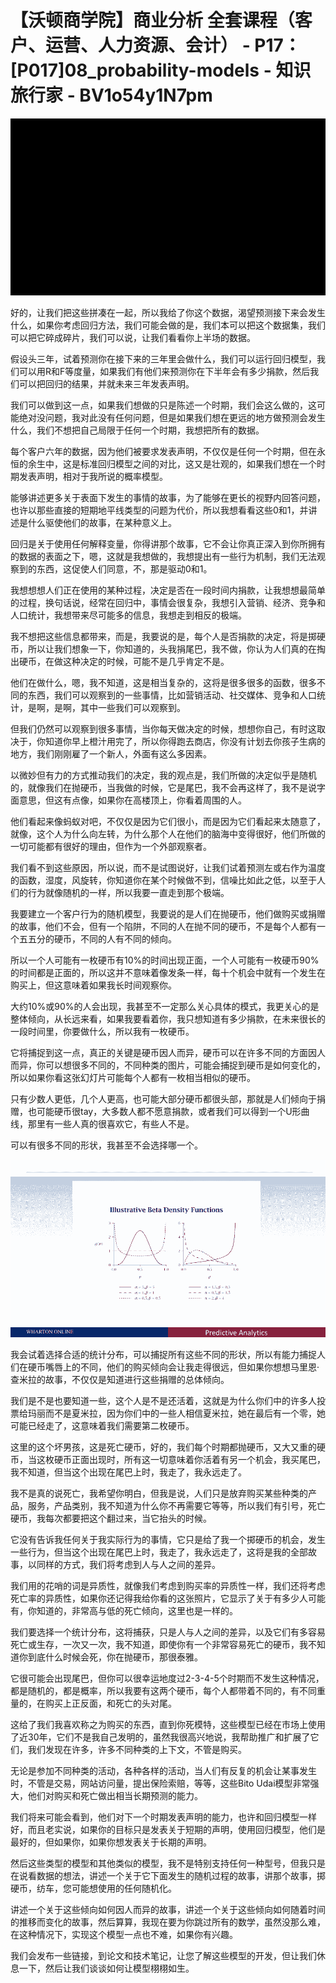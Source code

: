 # 【沃顿商学院】商业分析 全套课程（客户、运营、人力资源、会计） - P17：[P017]08_probability-models - 知识旅行家 - BV1o54y1N7pm

![](img/8106a2d47f45514a12e9e1f92bf8138a_0.png)

好的，让我们把这些拼凑在一起，所以我给了你这个数据，渴望预测接下来会发生什么，如果你考虑回归方法，我们可能会做的是，我们本可以把这个数据集，我们可以把它碎成碎片，我们可以说，让我们看看你上半场的数据。

假设头三年，试着预测你在接下来的三年里会做什么，我们可以运行回归模型，我们可以用R和F等度量，如果我们有他们来预测你在下半年会有多少捐款，然后我们可以把回归的结果，并就未来三年发表声明。

我们可以做到这一点，如果我们想做的只是陈述一个时期，我们会这么做的，这可能绝对没问题，我对此没有任何问题，但是如果我们想在更远的地方做预测会发生什么，我们不想把自己局限于任何一个时期，我想把所有的数据。

每个客户六年的数据，因为他们被要求发表声明，不仅仅是任何一个时期，但在永恒的余生中，这是标准回归模型之间的对比，这又是壮观的，如果我们想在一个时期发表声明，相对于我所说的概率模型。

能够讲述更多关于表面下发生的事情的故事，为了能够在更长的视野内回答问题，也许以那些直接的短期地平线类型的问题为代价，所以我想看看这些0和1，并讲述是什么驱使他们的故事，在某种意义上。

回归是关于使用任何解释变量，你得讲那个故事，它不会让你真正深入到你所拥有的数据的表面之下，嗯，这就是我想做的，我想提出有一些行为机制，我们无法观察到的东西，这促使人们同意，不，那是驱动0和1。

我想想想人们正在使用的某种过程，决定是否在一段时间内捐款，让我想想最简单的过程，换句话说，经常在回归中，事情会很复杂，我想引入营销、经济、竞争和人口统计，我想带来尽可能多的信息，我想走到相反的极端。

我不想把这些信息都带来，而是，我要说的是，每个人是否捐款的决定，将是掷硬币，所以让我们想象一下，你知道的，头我捐尾巴，我不做，你认为人们真的在掏出硬币，在做这种决定的时候，可能不是几乎肯定不是。

他们在做什么，嗯，我不知道，这是相当复杂的，这将是很多很多的函数，很多不同的东西，我们可以观察到的一些事情，比如营销活动、社交媒体、竞争和人口统计，是啊，是啊，其中一些我们可以观察到。

但我们仍然可以观察到很多事情，当你每天做决定的时候，想想你自己，有时这取决于，你知道你早上橙汁用完了，所以你得跑去商店，你没有计划去你孩子生病的地方，我们刚刚雇了一个新人，外面有这么多因素。

以微妙但有力的方式推动我们的决定，我的观点是，我们所做的决定似乎是随机的，就像我们在抛硬币，当我做的时候，它是尾巴，我不会再这样了，我不是说字面意思，但这有点像，如果你在高楼顶上，你看着周围的人。

他们看起来像蚂蚁对吧，不仅仅是因为它们很小，而是因为它们看起来太随意了，就像，这个人为什么向左转，为什么那个人在他们的脑海中变得很好，他们所做的一切可能都有很好的理由，但作为一个外部观察者。

我们看不到这些原因，所以说，而不是试图说好，让我们试着预测左或右作为温度的函数，湿度，风旋转，你知道你在某个时候做不到，信噪比如此之低，以至于人们的行为就像随机的一样，所以我要一直走到那个极端。

我要建立一个客户行为的随机模型，我要说的是人们在抛硬币，他们做购买或捐赠的故事，他们不会，但有一个陷阱，不同的人在抛不同的硬币，不是每个人都有一个五五分的硬币，不同的人有不同的倾向。

所以一个人可能有一枚硬币有10%的时间出现正面，一个人可能有一枚硬币90%的时间都是正面的，所以这并不意味着像发条一样，每十个机会中就有一个发生在购买上，但这意味着如果我长时间观察你。

大约10%或90%的人会出现，我甚至不一定那么关心具体的模式，我更关心的是整体倾向，从长远来看，如果我要看着你，我只想知道有多少捐款，在未来很长的一段时间里，你要做什么，所以我有一枚硬币。

它将捕捉到这一点，真正的关键是硬币因人而异，硬币可以在许多不同的方面因人而异，你可以想很多不同的，不同种类的图片，可能会捕捉到硬币是如何变化的，所以如果你看这张幻灯片可能每个人都有一枚相当相似的硬币。

只有少数人更低，几个人更高，也可能大部分硬币都很头部，那就是人们倾向于捐赠，也可能硬币很tay，大多数人都不愿意捐款，或者我们可以得到一个U形曲线，那里有一些人真的很喜欢它，有些人不是。

可以有很多不同的形状，我甚至不会选择哪一个。

![](img/8106a2d47f45514a12e9e1f92bf8138a_2.png)

我会试着选择合适的统计分布，可以捕捉所有这些不同的形状，所以有能力捕捉人们在硬币嘴唇上的不同，他们的购买倾向会让我走得很远，但如果你想想马里恩·查米拉的故事，不仅仅是知道进行这些捐赠的总体倾向。

我们是不是也要知道一些，这个人是不是还活着，这就是为什么你们中的许多人投票给玛丽而不是夏米拉，因为你们中的一些人相信夏米拉，她在最后有一个零，她可能已经走了，这意味着我们需要第二枚硬币。

这里的这个坏男孩，这是死亡硬币，好的，我们每个时期都抛硬币，又大又重的硬币，当这枚硬币正面出现时，所有这一切意味着你活着有另一个机会，我买尾巴，我不知道，但当这个出现在尾巴上时，我走了，我永远走了。

我不是真的说死亡，我希望你明白，但我是说，人们只是放弃购买某些种类的产品，服务，产品类别，我不知道为什么你不再需要它等等，所以我们有引号，死亡硬币，我每次都要把这个翻过来，当它抬头的时候。

它没有告诉我任何关于我实际行为的事情，它只是给了我一个掷硬币的机会，发生一些行为，但当这个出现在尾巴上时，我走了，我永远走了，这将是我的全部故事，以同样的方式，我们将考虑到人与人之间的差异。

我们用的花哨的词是异质性，就像我们考虑到购买率的异质性一样，我们还将考虑死亡率的异质性，如果你还记得我给你看的这张照片，它显示了关于有多少人可能有，你知道的，非常高与低的死亡倾向，这里也是一样的。

我们要选择一个统计分布，这将捕获，只是人与人之间的差异，以及它们有多容易死亡或生存，一次又一次，我不知道，即使你有一个非常容易死亡的硬币，我不知道你到底什么时候会死，你在抛硬币，那很泰雅。

它很可能会出现尾巴，但你可以很幸运地度过2-3-4-5个时期而不发生这种情况，都是随机的，都是概率，所以我要有这两个硬币，每个人都带着不同的，有不同重量的，在购买上正反面，和死亡的头对尾。

这给了我们我喜欢称之为购买的东西，直到你死模特，这些模型已经在市场上使用了近30年，它们不是我自己发明的，虽然我很高兴地说，我帮助推广和扩展了它们，我们发现在许多，许多不同种类的上下文，不管是购买。

无论是参加不同种类的活动，各种各样的活动，当人们有反复的机会让某事发生时，不管是交易，网站访问量，提出保险索赔，等等，这些Bito Udai模型非常强大，他们对购买和死亡做出相当长期预测的能力。

我们将来可能会看到，他们对下一个时期发表声明的能力，也许和回归模型一样好，而且老实说，如果你的目标只是发表关于短期的声明，使用回归模型，他们是最好的，但如果你，如果你想发表关于长期的声明。

然后这些类型的模型和其他类似的模型，我不是特别支持任何一种型号，但我只是在说看数据的想法，讲述一个关于它下面发生的随机过程的故事，讲那个故事，掷硬币，纺车，您可能想使用的任何随机化。

讲述一个关于这些倾向如何因人而异的故事，讲述一个关于这些倾向如何随着时间的推移而变化的故事，然后算算，我现在要为你跳过所有的数学，虽然没那么难，在这种情况下，实现这个模型一点也不难，如果你有兴趣。

我们会发布一些链接，到论文和技术笔记，让您了解这些模型的开发，但让我们休息一下，然后让我们谈谈如何让模型栩栩如生。
